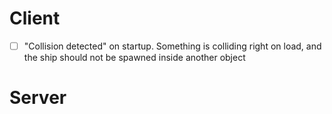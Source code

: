 # Client

- [ ] "Collision detected" on startup. Something is colliding right on load, and the ship should not be spawned inside another object

# Server
